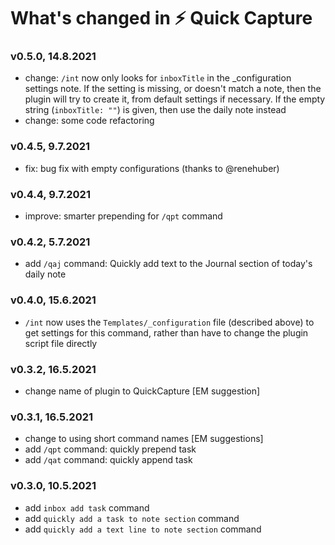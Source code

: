# What's changed in ⚡️ Quick Capture

### v0.5.0, 14.8.2021
- change: `/int` now only looks for `inboxTitle` in the _configuration settings note. If the setting is missing, or doesn't match a note, then the plugin will try to create it, from default settings if necessary. If the empty string (`inboxTitle: ""`) is given, then use the daily note instead 
- change: some code refactoring

### v0.4.5, 9.7.2021
- fix: bug fix with empty configurations (thanks to @renehuber)

### v0.4.4, 9.7.2021
- improve: smarter prepending for `/qpt` command

### v0.4.2, 5.7.2021
- add `/qaj` command: Quickly add text to the Journal section of today's daily note

### v0.4.0, 15.6.2021
- `/int`  now uses the `Templates/_configuration` file (described above) to get settings for this command, rather than have to change the plugin script file directly

### v0.3.2, 16.5.2021
- change name of plugin to QuickCapture [EM suggestion]

### v0.3.1, 16.5.2021
- change to using short command names [EM suggestions]
- add `/qpt` command: quickly prepend task
- add `/qat` command: quickly append task

### v0.3.0, 10.5.2021
- add `inbox add task` command
- add `quickly add a task to note section` command
- add `quickly add a text line to note section` command
